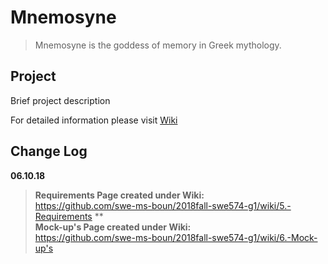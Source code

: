 # Mnemosyne

> Mnemosyne is the goddess of memory in Greek mythology.

## Project

Brief project description

For detailed information please visit [Wiki](https://github.com/swe-ms-boun/2018fall-swe574-g1/wiki)

## Change Log
**06.10.18**
> **Requirements Page created under Wiki:**\
https://github.com/swe-ms-boun/2018fall-swe574-g1/wiki/5.-Requirements **\
> **Mock-up's Page created under Wiki:**\
https://github.com/swe-ms-boun/2018fall-swe574-g1/wiki/6.-Mock-up's
